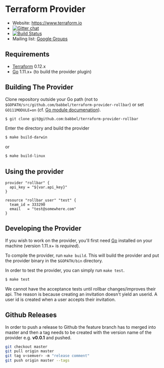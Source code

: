 Terraform Provider
==================

- Website: https://www.terraform.io
- [![Gitter chat](https://badges.gitter.im/hashicorp-terraform/Lobby.png)](https://gitter.im/hashicorp-terraform/Lobby)
- [![Build Status](https://travis-ci.org/babbel/terraform-provider-rollbar.svg?branch=master)](https://travis-ci.org/babbel/terraform-provider-rollbar)
- Mailing list: [Google Groups](http://groups.google.com/group/terraform-tool)

Requirements
------------

- [Terraform](https://www.terraform.io/downloads.html) 0.12.x
- [Go](https://golang.org/doc/install) 1.11.x+ (to build the provider plugin)

Building The Provider
---------------------
Clone repository outside your Go path (not to `$GOPATH/src/github.com/babbel/terraform-provider-rollbar`)
or set `GO111MODULE=on` (cf. [Go module documenation](https://github.com/golang/go/wiki/Modules#daily-workflow)).

```sh
$ git clone git@github.com:babbel/terraform-provider-rollbar
```

Enter the directory and build the provider

```sh
$ make build-darwin
```

or

```sh
$ make build-linux
```

Using the provider
----------------------

```hcl
provider "rollbar" {
  api_key = "${var.api_key}"
}

resource "rollbar_user" "test" {
  team_id = 333290
  email   = "test@somewhere.com"
}
```

Developing the Provider
---------------------------

If you wish to work on the provider, you'll first need [Go](http://www.golang.org) installed on your machine (version 1.11.x+ is *required*).

To compile the provider, run `make build`. This will build the provider and put the provider binary in the `$GOPATH/bin` directory.

In order to test the provider, you can simply run `make test`.

```sh
$ make test
```

We cannot have the acceptance tests until rollbar changes/improves their api.
The reason is because creating an invitation doesn't yield an userid.
A user id is created when a user accepts their invitation.

Github Releases
---------------------------
In order to push a release to Github the feature branch has to merged into master and then a tag needs to be created with the version name of the provider e.g. **v0.0.1** and pushed.

```sh
git checkout master
git pull origin master
git tag v<semver> -m "release comment"
git push origin master --tags
```

